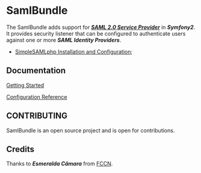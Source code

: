 # SamlBundle #

The SamlBundle adds support for [***SAML 2.0 Service Provider***](https://simplesamlphp.org/ "simpleSAMLphp Web Page") in ***Symfony2***. It provides security listener that can be configured to authenticate users against one or more ***SAML Identity Providers***.


- [SimpleSAMLphp Installation and Configuration](https://simplesamlphp.org/docs/stable/simplesamlphp-install "Installation and Configuration");

## Documentation ##

[Getting Started](src/SamlBundle/Resources/doc/index.md)

[Configuration Reference](src/SamlBundle/Resources/doc/configuration.md)

## CONTRIBUTING ##

SamlBundle is an open source project and is open for contributions.


Credits
------

Thanks to ***Esmeralda Câmara*** from [FCCN](http://www.fccn.pt "Fundação para a Ciência e a Tecnologia"). 